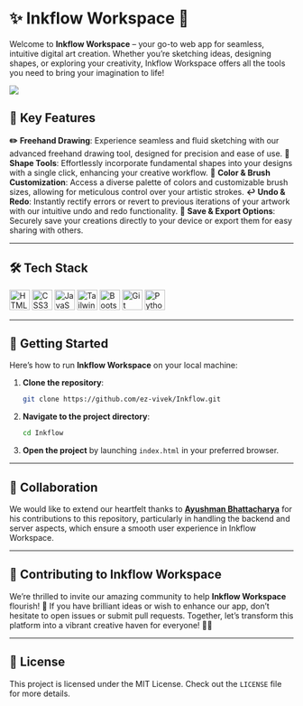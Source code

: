 # ✨ Inkflow Workspace 🎨

Welcome to **Inkflow Workspace** – your go-to web app for seamless, intuitive digital art creation. Whether you’re sketching ideas, designing shapes, or exploring your creativity, Inkflow Workspace offers all the tools you need to bring your imagination to life!


<img src="Images/.png">


## 🌟 Key Features

 **✏️** **Freehand Drawing**: Experience seamless and fluid sketching with our advanced freehand drawing tool, designed for precision and ease of use.
 **🔷** **Shape Tools**: Effortlessly incorporate fundamental shapes into your designs with a single click, enhancing your creative workflow.
 **🎨** **Color & Brush Customization**: Access a diverse palette of colors and customizable brush sizes, allowing for meticulous control over your artistic strokes.
 **↩️** **Undo & Redo**: Instantly rectify errors or revert to previous iterations of your artwork with our intuitive undo and redo functionality.
 **💾** **Save & Export Options**: Securely save your creations directly to your device or export them for easy sharing with others.

---

## 🛠️ Tech Stack

<p>
<a href="https://developer.mozilla.org/en-US/docs/Glossary/HTML5" target="_blank" rel="noreferrer"><img src="https://raw.githubusercontent.com/danielcranney/readme-generator/main/public/icons/skills/html5-colored.svg" width="36" height="36" alt="HTML5" /></a>
<a href="https://www.w3.org/TR/CSS/#css" target="_blank" rel="noreferrer"><img src="https://raw.githubusercontent.com/danielcranney/readme-generator/main/public/icons/skills/css3-colored.svg" width="36" height="36" alt="CSS3" /></a>
<a href="https://developer.mozilla.org/en-US/docs/Web/JavaScript" target="_blank" rel="noreferrer"><img src="https://raw.githubusercontent.com/danielcranney/readme-generator/main/public/icons/skills/javascript-colored.svg" width="36" height="36" alt="JavaScript" /></a>
<a href="https://tailwindcss.com/" target="_blank" rel="noreferrer"><img src="https://raw.githubusercontent.com/danielcranney/readme-generator/main/public/icons/skills/tailwindcss-colored.svg" width="36" height="36" alt="TailwindCSS" /></a>
<a href="https://getbootstrap.com/" target="_blank" rel="noreferrer"><img src="https://raw.githubusercontent.com/danielcranney/readme-generator/main/public/icons/skills/bootstrap-colored.svg" width="36" height="36" alt="Bootstrap" /></a>
<a href="https://git-scm.com/" target="_blank" rel="noreferrer"><img src="https://raw.githubusercontent.com/danielcranney/readme-generator/main/public/icons/skills/git-colored.svg" width="36" height="36" alt="Git" /></a>
<a href="https://www.python.org/" target="_blank" rel="noreferrer"><img src="https://raw.githubusercontent.com/danielcranney/readme-generator/main/public/icons/skills/python-colored.svg" width="36" height="36" alt="Python" /></a>
</p>

---

## 🚀 Getting Started

Here’s how to run **Inkflow Workspace** on your local machine:

1. **Clone the repository**:
   ```bash
   git clone https://github.com/ez-vivek/Inkflow.git
   ```

2. **Navigate to the project directory**:
   ```bash
   cd Inkflow
   ```

3. **Open the project** by launching `index.html` in your preferred browser.

---

## 🤝 Collaboration

We would like to extend our heartfelt thanks to <a href="https://github.com/Circuit-Overtime" target="_blank"><b>Ayushman Bhattacharya</b></a> for his contributions to this repository, particularly in handling the backend and server aspects, which ensure a smooth user experience in Inkflow Workspace.

---

## 🌟 Contributing to Inkflow Workspace

We’re thrilled to invite our amazing community to help **Inkflow Workspace** flourish! 🌱 If you have brilliant ideas or wish to enhance our app, don’t hesitate to open issues or submit pull requests. Together, let’s transform this platform into a vibrant creative haven for everyone! 🎨✨

---

## 📜 License

This project is licensed under the MIT License. Check out the `LICENSE` file for more details.

